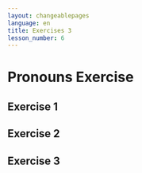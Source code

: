 ```yaml
---
layout: changeablepages
language: en
title: Exercises 3
lesson_number: 6
---
```


# Pronouns Exercise

## Exercise 1
<div id="dropdownExerciseContainer01"></div>

## Exercise 2
<div id="dropdownExerciseContainer02"></div>

## Exercise 3
<div id="dropdownExerciseContainer03"></div>

<link rel="stylesheet" href="custom-styles.css">

<script src="exercise.js"></script>
<script>
    document.addEventListener('DOMContentLoaded', function() {
        const language = '{{ page.language }}'; // Get the language from the front matter

        const sentences01 = [
            'I am MetroMan = __ sir MetroMan',
            'You did not go = __ gonip nek',
            'The animal belongs to him = Animaleon sir __os',
            'She didn\'t say that = __ seyip astel nek',
            'It has a house = __ habir yereon',
            'We will go = __ gonib',
            'You all eat = __ namnir',
            'They did this = __ agdipe astel',
            'The house is theirs (fem) = Yereon sir __os',
            'They eat food = __ namnir namnemeon'
        ];
        const correctAnswers01 = ['Aye', 'Yu', 'O', 'A', 'Eo', 'Saye', 'Siyu', 'So', 'Sa', 'Seo'];
        const options01 = ['Aye', 'Yu', 'O', 'A', 'Eo', 'Saye', 'Siyu', 'So', 'Sa', 'Seo'];

        // Generate a random exercise for each container
        const randomIndex1 = Math.floor(Math.random() * sentences01.length);
        generateExercise(
            'dropdownExerciseContainer01',
            sentences01[randomIndex1],
            correctAnswers01[randomIndex1],
            options01,
            language
        );

        const randomIndex2 = Math.floor(Math.random() * sentences01.length);
        generateExercise(
            'dropdownExerciseContainer02',
            sentences01[randomIndex2],
            correctAnswers01[randomIndex2],
            options01,
            language
        );

        const randomIndex3 = Math.floor(Math.random() * sentences01.length);
        generateExercise(
            'dropdownExerciseContainer03',
            sentences01[randomIndex3],
            correctAnswers01[randomIndex3],
            options01,
            language
        );
    });
</script>
